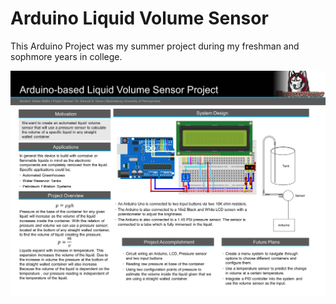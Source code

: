 # Arduino Liquid Volume Sensor
This Arduino Project was my summer project during my freshman and sophmore years in college. 

![Poster](https://github.com/MrPlumbum82/arduino_liquid_volume_sensor/blob/master/img/Arduino-based%20Liquid%20Volume%20Sensor%20Project%2040w%2032h.jpg)
